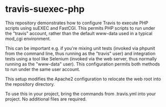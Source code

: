 travis-suexec-php
=================

This repository demonstrates how to configure Travis to execute PHP scripts using suEXEC and FastCGI. This permits PHP scripts to run under the "travis" account, rather than the default www-data used in a typical mod_cgi environment.

This can be important e.g. if you're mixing unit tests (invoked via phpunit from the command line, thus running as the "travis" user) and integration tests using a tool like Selenium (invoked via the web server, thus normally running as the "www-data" user). This configuration permits both methods to run under the same user account.

This setup modifies the Apache2 configuration to relocate the web root into the repository directory.

To use this in your project, bring the commands from .travis.yml into your project. No additional files are required.
